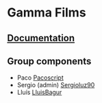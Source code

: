 # Gamma Films



## [Documentation](gamma-films/docs/Readme.md)

## Group components

- Paco [Pacoscript](https://github.com/Pacoscript)
- Sergio (admin) [Sergioluz90](htttps://github.com/sergioluz90)
- Lluís [LluisBagur](https://github.com/LluisBagur)